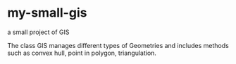 # my-small-gis
a small project of GIS

The class GIS manages different types of Geometries and includes methods such as convex hull, point in polygon, triangulation.
